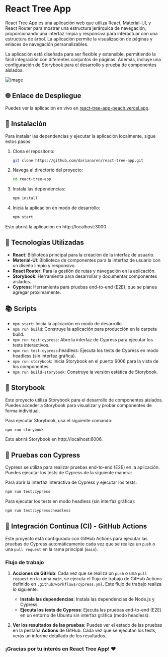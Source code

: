 # React Tree App

React Tree App es una aplicación web que utiliza React, Material-UI, y React Router para mostrar una estructura jerárquica de navegación, proporcionando una interfaz limpia y responsiva para interactuar con una estructura de árbol. La aplicación permite la visualización de páginas y enlaces de navegación personalizables.

La aplicación está diseñada para ser flexible y extensible, permitiendo la fácil integración con diferentes conjuntos de páginas. Además, incluye una configuración de Storybook para el desarrollo y prueba de componentes aislados.

![image](https://github.com/user-attachments/assets/5268ad2c-0e6a-40fd-953e-be2e4eee097c)

## 🌐 Enlace de Despliegue

Puedes ver la aplicación en vivo en [react-tree-app-peach.vercel.app](https://react-tree-app-peach.vercel.app).

## 🚀 Instalación

Para instalar las dependencias y ejecutar la aplicación localmente, sigue estos pasos:

1. Clona el repositorio:

   ```bash
   git clone https://github.com/darianaren/react-tree-app.git
   ```

2. Navega al directorio del proyecto:

   ```bash
   cd react-tree-app
   ```

3. Instala las dependencias:

   ```bash
   npm install
   ```

4. Inicia la aplicación en modo de desarrollo:
   ```bash
   npm start
   ```

Esto abrirá la aplicación en http://localhost:3000.

## 🔧 Tecnologías Utilizadas

- **React**: Biblioteca principal para la creación de la interfaz de usuario.
- **Material-UI**: Biblioteca de componentes para la interfaz de usuario con un diseño limpio y responsivo.
- **React Router**: Para la gestión de rutas y navegación en la aplicación.
- **Storybook**: Herramienta para desarrollar y documentar componentes aislados.
- **Cypress**: Herramienta para pruebas end-to-end (E2E), que se planea agregar próximamente.

## 📚 Scripts

- `npm start`: Inicia la aplicación en modo de desarrollo.
- `npm run build`: Construye la aplicación para producción en la carpeta build.
- `npm run test:cypress`: Abre la interfaz de Cypress para ejecutar los tests interactivos.
- `npm run test:cypress`:headless: Ejecuta los tests de Cypress en modo headless (sin interfaz gráfica).
- `npm run storybook`: Inicia Storybook en el puerto 6006 para la vista de los componentes.
- `npm run build-storybook`: Construye la versión estática de Storybook.

## 📒 Storybook

Este proyecto utiliza Storybook para el desarrollo de componentes aislados. Puedes acceder a Storybook para visualizar y probar componentes de forma individual.

Para ejecutar Storybook, usa el siguiente comando:

```bash
npm run storybook
```

Esto abrirá Storybook en http://localhost:6006.

## 🧪 Pruebas con Cypress

Cypress se utiliza para realizar pruebas end-to-end (E2E) en la aplicación. Puedes ejecutar los tests de Cypress de la siguiente manera:

Para abrir la interfaz interactiva de Cypress y ejecutar los tests:

```bash
npm run test:cypress
```

Para ejecutar los tests en modo headless (sin interfaz gráfica):

```bash
npm run test:cypress:headless
```

## 🔄 Integración Continua (CI) - GitHub Actions

Este proyecto está configurado con GitHub Actions para ejecutar las pruebas de Cypress automáticamente cada vez que se realiza un `push` o una `pull request` en la rama principal (`main`).

### Flujo de trabajo

1. **Acciones de GitHub**:
   Cada vez que se realiza un `push` o una `pull request` en la rama `main`, se ejecuta el flujo de trabajo de GitHub Actions definido en `.github/workflows/cypress.yml`. Este flujo de trabajo realiza lo siguiente:

   - **Instala las dependencias**: Instala las dependencias de Node.js y Cypress.
   - **Ejecuta los tests de Cypress**: Ejecuta las pruebas end-to-end (E2E) en un entorno de Ubuntu sin interfaz gráfica (modo headless).

2. **Ver los resultados de las pruebas**:
   Puedes ver el estado de las pruebas en la pestaña **Actions** de GitHub. Cada vez que se ejecutan los tests, verás un informe detallado de los resultados.

### ¡Gracias por tu interés en React Tree App! ❤
